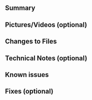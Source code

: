 <!-- The notes within these arrows are for you but can be deleted. -->

## Summary

<!-- Provide a general summary of your change here and in the title. -->

<!-- Follow with a more concise explanation of your change here. -->

<!-- What features does this change include/not include? -->

## Pictures/Videos (optional)

<!-- Include photos or videos if possible to help reviewers. -->

<!-- It may also be used in our monthly devblog. -->

## Changes to Files

<!-- List any major asset/script/scene changes and why/how they were changed. -->

## Technical Notes (optional)

<!-- Provide a more technical description of your changes to help save the reviewers some time. -->

## Known issues

<!-- List ANYTHING not working correctly, either part of your new change, or another part of the game. -->

<!-- Any known bugs will likely require sorting out before the PR is merged. -->

## Fixes (optional)

<!-- List any issues or other PRs connected to this one. -->

<!-- If this PR CLOSES any issues/PRs, add "Closes" before the number (e.g. "Closes #123"). -->

